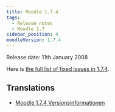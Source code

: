 ```yaml
---
title: Moodle 1.7.4
tags:
  - Release notes
  - Moodle 1.7
sidebar_position: 4
moodleVersion: 1.7.4
---
```

Release date: 11th January 2008

Here is [the full list of fixed issues in 1.7.4](http://moodle.atlassian.net/secure/ReleaseNote.jspa?version=10243&styleName=Html&projectId=10011).

## Translations

- [Moodle 1.7.4 Versionsinformationen](https://docs.moodle.org/de/Moodle_1.7.4_Versionsinformationen)
